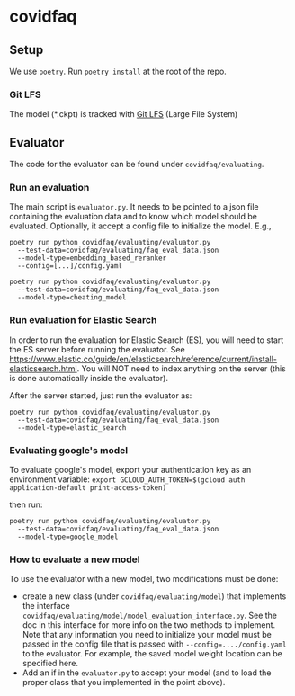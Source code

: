# covidfaq

## Setup

We use `poetry`. Run `poetry install` at the root of the repo.

### Git LFS

The model (*.ckpt) is tracked with [Git LFS](https://git-lfs.github.com/) (Large File System)

## Evaluator

The code for the evaluator can be found under `covidfaq/evaluating`.

### Run an evaluation

The main script is `evaluator.py`. It needs to be pointed to a json file
containing the evaluation data and to know which model should be evaluated.
Optionally, it accept a config file to initialize the model. E.g.,

    poetry run python covidfaq/evaluating/evaluator.py
      --test-data=covidfaq/evaluating/faq_eval_data.json 
      --model-type=embedding_based_reranker
      --config=[...]/config.yaml

    poetry run python covidfaq/evaluating/evaluator.py
      --test-data=covidfaq/evaluating/faq_eval_data.json 
      --model-type=cheating_model

### Run evaluation for Elastic Search

In order to run the evaluation for Elastic Search (ES), you will need to start
the ES server before running the evaluator.
See https://www.elastic.co/guide/en/elasticsearch/reference/current/install-elasticsearch.html.
You will NOT need to index anything on the server (this is done automatically
inside the evaluator).

After the server started, just run the evaluator as:

    poetry run python covidfaq/evaluating/evaluator.py
      --test-data=covidfaq/evaluating/faq_eval_data.json 
      --model-type=elastic_search

### Evaluating google's model
To evaluate google's model, export your authentication key as an environment variable:
`export GCLOUD_AUTH_TOKEN=$(gcloud auth application-default print-access-token)`

then run:

    poetry run python covidfaq/evaluating/evaluator.py
      --test-data=covidfaq/evaluating/faq_eval_data.json 
      --model-type=google_model

### How to evaluate a new model

To use the evaluator with a new model, two modifications must be done:
 - create a new class (under `covidfaq/evaluating/model`) that implements
 the interface `covidfaq/evaluating/model/model_evaluation_interface.py`.
 See the doc in this interface for more info on the two methods to implement.
 Note that any information you need to initialize your model must be passed
 in the config file that is passed with `--config=..../config.yaml` to the
 evaluator. For example, the saved model weight location can be specified here.
 - Add an if in the `evaluator.py` to accept your model (and to load the
 proper class that you implemented in the point above).

